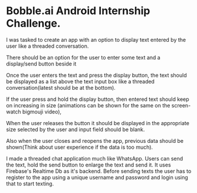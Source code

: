 # Bobble.ai Android Internship Challenge.
I was tasked to create an app with an option to display text entered by the user like a
threaded conversation.

There should be an option for the user to enter some text and a display/send button
beside it

Once the user enters the text and press the display button, the text should be displayed
as a list above the text input box like a threaded conversation(latest should be at the
bottom).

If the user press and hold the display button, then entered text should keep on increasing
in size (animations can be shown for the same on the screen- watch bigmouji video),

When the user releases the button it should be displayed in the appropriate size selected
by the user and input field should be blank.

Also when the user closes and reopens the app, previous data should be shown(Think
about user experience if the data is too much).

I made a threaded chat application much like WhatsApp. Users can send the text, hold the send button to enlarge the text and send it.
It uses Firebase's Realtime Db as it's backend.
Before sending texts the user has to register to the app using a unique username and password and login using that to start texting.
